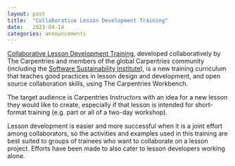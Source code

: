 ```yaml
---
layout: post
title:  "Collaborative Lesson Development Training"
date:   2023-04-14
categories: announcements
---
```


[Collaborative Lesson Development Training](https://carpentries.github.io/lesson-development-training/), developed collaboratively by The Carpentries and members of the global Carpentries community 
(including the [Software Sustainability Institute](https://esciencelab.org.uk/projects/ssi/)), is a new training curriculum that teaches good practices in lesson design and development, 
and open source collaboration skills, using The Carpentries Workbench. 

The target audience is Carpentries Instructors with an idea for a new lesson they would like to create, especially if that lesson is intended for 
short-format training (e.g. part or all of a two-day workshop).

Lesson development is easier and more successful when it is a joint effort among collaborators, so the activities and examples used in this training are 
best suited to groups of trainees who want to collaborate on a lesson project. Efforts have been made to also cater to lesson developers working alone.
